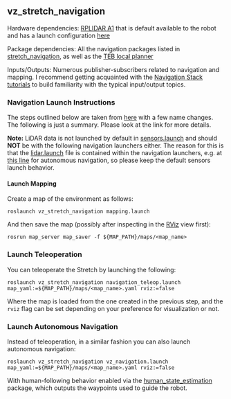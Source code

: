 ## vz_stretch_navigation


Hardware dependencies: [RPLIDAR A1](http://wiki.ros.org/rplidar) that is default available to the robot and has a launch configuration [here](../vz_ros_wrappers/launch/lidar.launch)

Package dependencies: All the navigation packages listed in [stretch_navigation](https://github.com/paulghanem/Visual_Acoustic_Nav_Petra_2023/blob/main/stretch_ros/stretch_navigation/package.xml), as well as the [TEB local planner](http://wiki.ros.org/teb_local_planner)

Inputs/Outputs: Numerous publisher-subscribers related to navigation and mapping. I recommend getting acquainted with the [Navigation Stack tutorials](http://wiki.ros.org/navigation) to build familiarity with the typical input/output topics.

### Navigation Launch Instructions

The steps outlined below are taken from [here](https://github.com/hello-robot/stretch_ros/tree/master/stretch_navigation) with a few name changes. The following is just a summary. Please look at the link for more details.

**Note:** LiDAR data is not launched by default in [sensors.launch](../vz_ros_wrappers/launch/sensors.launch) and should __NOT__ be with the following navigation launchers either. The reason for this is that the [lidar.launch](../vz_ros_wrappers/launch/lidar.launch) file is contained within the navigation launchers, e.g. at [this line](launch/vz_navigation.launch#L13) for autonomous navigation, so please keep the default sensors launch behavior.

#### Launch Mapping

Create a map of the environment as follows:
```
roslaunch vz_stretch_navigation mapping.launch
```

And then save the map (possibly after inspecting in the [RViz](../vz_ros_wrappers/rviz/mapping.rviz) view first):
```
rosrun map_server map_saver -f ${MAP_PATH}/maps/<map_name>
```

### Launch Teleoperation

You can teleoperate the Stretch by launching the following:
```
roslaunch vz_stretch_navigation navigation_teleop.launch map_yaml:=${MAP_PATH}/maps/<map_name>.yaml rviz:=false
```
Where the map is loaded from the one created in the previous step, and the `rviz` flag can be set depending on your preference for visualization or not.

### Launch Autonomous Navigation

Instead of teleoperation, in a similar fashion you can also launch autonomous navigation:
```
roslaunch vz_stretch_navigation vz_navigation.launch map_yaml:=${MAP_PATH}/maps/<map_name>.yaml rviz:=false
```
With human-following behavior enabled via the [human_state_estimation](../vz_human_state_estimation/) package, which outputs the waypoints used to guide the robot.
